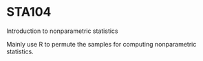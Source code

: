 # STA104
Introduction to nonparametric statistics

Mainly use R to permute the samples for computing nonparametric statistics. 
